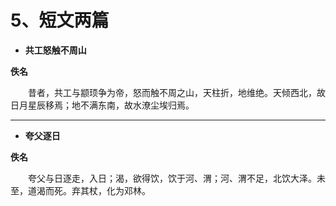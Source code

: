 # 5、短文两篇

- **共工怒触不周山**

**佚名**

　　昔者，共工与颛顼争为帝，怒而触不周之山，天柱折，地维绝。天倾西北，故日月星辰移焉；地不满东南，故水潦尘埃归焉。

<hr>

- **夸父逐日**

**佚名**

　　夸父与日逐走，入日；渴，欲得饮，饮于河、渭；河、渭不足，北饮大泽。未至，道渴而死。弃其杖，化为邓林。

